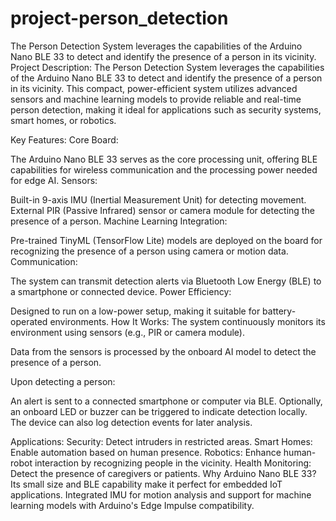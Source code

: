 # project-person_detection
The Person Detection System leverages the capabilities of the Arduino Nano BLE 33 to detect and identify the presence of a person in its vicinity.
Project Description:
The Person Detection System leverages the capabilities of the Arduino Nano BLE 33 to detect and identify the presence of a person in its vicinity. This compact, power-efficient system utilizes advanced sensors and machine learning models to provide reliable and real-time person detection, making it ideal for applications such as security systems, smart homes, or robotics.

Key Features:
Core Board:

The Arduino Nano BLE 33 serves as the core processing unit, offering BLE capabilities for wireless communication and the processing power needed for edge AI.
Sensors:

Built-in 9-axis IMU (Inertial Measurement Unit) for detecting movement.
External PIR (Passive Infrared) sensor or camera module for detecting the presence of a person.
Machine Learning Integration:

Pre-trained TinyML (TensorFlow Lite) models are deployed on the board for recognizing the presence of a person using camera or motion data.
Communication:

The system can transmit detection alerts via Bluetooth Low Energy (BLE) to a smartphone or connected device.
Power Efficiency:

Designed to run on a low-power setup, making it suitable for battery-operated environments.
How It Works:
The system continuously monitors its environment using sensors (e.g., PIR or camera module).

Data from the sensors is processed by the onboard AI model to detect the presence of a person.

Upon detecting a person:

An alert is sent to a connected smartphone or computer via BLE.
Optionally, an onboard LED or buzzer can be triggered to indicate detection locally.
The device can also log detection events for later analysis.

Applications:
Security: Detect intruders in restricted areas.
Smart Homes: Enable automation based on human presence.
Robotics: Enhance human-robot interaction by recognizing people in the vicinity.
Health Monitoring: Detect the presence of caregivers or patients.
Why Arduino Nano BLE 33?
Its small size and BLE capability make it perfect for embedded IoT applications.
Integrated IMU for motion analysis and support for machine learning models with Arduino's Edge Impulse compatibility.
